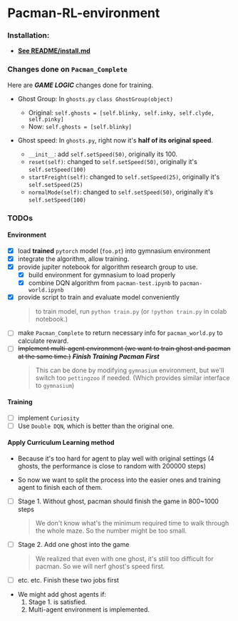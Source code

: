 # Pacman-RL-environment

### Installation:  
* **[See README/install.md](./README/INSTALL.md)**

### Changes done on `Pacman_Complete`

Here are ***GAME LOGIC*** changes done for training.

* Ghost Group: In `ghosts.py` `class GhostGroup(object)`
    * Original: `self.ghosts = [self.blinky, self.inky, self.clyde, self.pinky]`
    * Now: `self.ghosts = [self.blinky]`

* Ghost speed: In `ghosts.py`, right now it's **half of its original speed**.
    * `__init__`: add `self.setSpeed(50)`, originally its 100.
    * `reset(self)`: changed to `self.setSpeed(50)`, originally it's `self.setSpeed(100)`
    * `startFreight(self)`: changed to `self.setSpeed(25)`, originally it's `self.setSpeed(25)`
    * `normalMode(self)`: changed to `self.setSpeed(50)`, originally it's `self.setSpeed(100)`



### TODOs

#### Environment

- [X] load **trained** `pytorch` model (`foo.pt`) into gymnasium environment
- [x] integrate the algorithm, allow training.
- [x] provide jupiter notebook for algorithm research group to use.
    - [x] build environment for gymnasium to load properly
    - [x] combine DQN algorithm from `pacman-test.ipynb` to `pacman-world.ipynb`
- [x] provide script to train and evaluate model conveniently
    > to train model, run `python train.py` (or `!python train.py` in colab notebook.)
- [ ] make `Pacman_Complete` to return necessary info for `pacman_world.py` to calculate reward.
- [ ] ~~Implement multi-agent environment (we want to train ghost and pacman at the same time.)~~ ***Finish Training Pacman First***
    > This can be done by modifying `gymnasium` environment, but we'll switch too `pettingzoo` if needed. (Which provides similar interface to `gymnasium`)

#### Training

- [ ] implement `Curiosity`
- [ ] Use `Double DQN`, which is better than the original one.

#### Apply Curriculum Learning method
    
* Because it's too hard for agent to play well with original settings (4 ghosts, the performance is close to random with 200000 steps)

* So now we want to split the process into the easier ones and training agent to finish each of them.

- [ ] Stage 1. Without ghost, pacman should finish the game in 800~1000 steps
    > We don't know what's the minimum required time to walk through the whole maze. So the number might be too small.

- [ ] Stage 2. Add one ghost into the game
    > We realized that even with one ghost, it's still too difficult for pacman. So we will nerf ghost's speed first.

- [ ] etc. etc. Finish these two jobs first

* We might add ghost agents if:
    1. Stage 1. is satisfied.
    2. Multi-agent environment is implemented.
